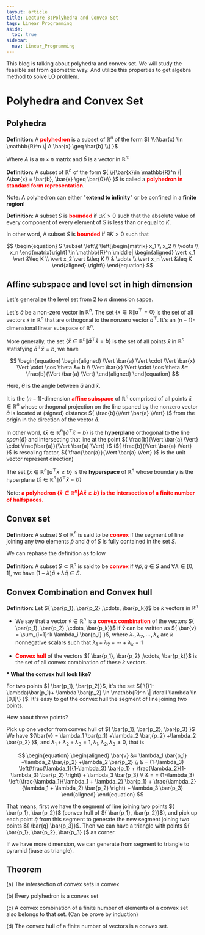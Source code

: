 ```yaml
---
layout: article
title: Lecture 8:Polyhedra and Convex Set
tags: Linear_Programming
aside:
  toc: true
sidebar:
  nav: Linear_Programming
---
```


This blog is talking about polyhedra and convex set. We will study the feasible set from geometric way. And utilize this properties to get algebra method to solve LO problem.
<!--more--> 

# Polyhedra and Convex Set

## Polyhedra

<b>Definition</b>: A <b><font color=red>polyhedron</font></b> is a subset of ${ \mathbb{R}^n }$ of the form ${ \\{\bar{x} \in \mathbb{R}^n \| A \bar{x} \geq \bar{b} \\} }$

Where ${ A }$ is a ${ m \times n }$ matrix and ${ \bar{b} }$ is a vector in ${ \mathbb{R}^m }$

<b>Definition</b>: A subset of ${ \mathbb{R}^n }$ of the form ${ \\{\bar{x}\in \mathbb{R}^n \| A\bar{x} = \bar{b}, \bar{x} \geq \bar{0}\\} }$ is called a <b><font color=red>polyhedron in standard form representation</font></b>. 

Note: A polyhedron can either "<b>extend to infinity</b>" or be confined in a <b>finite region</b>! 

<b>Definition</b>: A subset ${ S }$ is  <b><font color=red>bounded</font></b> if ${ \exists K >0 }$ such that the absolute value of every component of every element of ${ S }$ is less than or equal to ${ K }$. 

In other word, A subset ${ S }$ is <b><font color=red>bounded</font></b> if ${ \exists K >0 }$ such that

<center>$$
\begin{equation}
S \subset \left\{ 
\left[\begin{matrix}
x_1 \\ x_2 \\ \vdots  \\ x_n
\end{matrix}\right] \in \mathbb{R}^n \middle|
\begin{aligned}
\vert x_1 \vert &\leq K \\
\vert x_2 \vert &\leq K \\
& \vdots \\
\vert x_n \vert &\leq K
\end{aligned}
\right\}
\end{equation}
$$</center>

## Affine subspace and level set in high dimension

Let's generalize the level set from ${ 2 }$ to ${ n }$ dimension sapce. 

Let's ${ \bar{a} }$ be a non-zero vector in ${ \mathbb{R}^n }$. The set ${ \{\bar{x}\in \mathbb{R} \| \bar{a}^\top  =0 \} }$ is the set of all vectors ${ \bar{x} }$ in ${ \mathbb{R}^n }$ that are orthogonal to the nonzero vector ${  \bar{a}^\top }$. It's an ${ (n-1) }$-dimensional linear subspace of ${ \mathbb{R}^n }$.

More generally, the set ${ \{\bar{x}\in \mathbb{R}^n \| \bar{a}^\top \bar{x} = b\} }$ is the set of all points ${ \bar{x} }$ in ${  \mathbb{R}^n}$ statisfying ${ \bar{a}^\top \bar{x} = b }$, we have 

<center>$$
\begin{equation}
\begin{aligned}
\Vert \bar{a} \Vert \cdot \Vert \bar{x} \Vert \cdot \cos \theta &= b \\
\Vert \bar{x} \Vert \cdot \cos \theta &= \frac{b}{\Vert \bar{a} \Vert}
\end{aligned}
\end{equation}
$$</center>

Here, ${ \theta }$ is the angle between ${ \bar{a}}$ and ${ \bar{x} }$.

It is the ${ (n-1) }$-dimension <b><font color=red>affine subspace</font></b> of ${ \mathbb{R}^n }$ comprised of all points ${ \bar{x} \in \mathbb{R}^n }$ whose orthogonal projection on the line spaned by the nonzero vector ${ \bar{a} }$ is located at (signed) distance ${ \frac{b}{\Vert \bar{a} \Vert} }$ from the origin in the direction of the vector ${ \bar{a} }$.

In other word, ${ \{\bar{x}\in \mathbb{R}^n \| \bar{a}^\top \bar{x} = b\} }$ is the <b>hyperplane</b> orthogonal to the line ${ span\{\bar{a}\} }$ and intersecting that line at the point ${ \frac{b}{\Vert \bar{a} \Vert} \cdot \frac{\bar{a}}{\Vert \bar{a} \Vert} }$ (${ \frac{b}{\Vert \bar{a} \Vert} }$ is rescaling factor, ${ \frac{\bar{a}}{\Vert \bar{a} \Vert} }$ is the unit vector represent direction)

The set ${ \{\bar{x}\in \mathbb{R}^n \| \bar{a}^\top \bar{x} \geq b\} }$ is the <b>hyperspace</b> of ${ \mathbb{R}^n }$ whose boundary is the hyperplane ${ \{\bar{x} \in \mathbb{R}^n \| \bar{a}^\top \bar{x} = b\} }$

Note: <b><font color=red>a polyhedron ${ \{\bar{x}\in \mathbb{R}^n | A \bar{x} \geq b\} }$ is the intersection of a finite number of halfspaces. </font></b>

## Convex set

<b>Definition</b>: A subset ${ S }$ of ${ \mathbb{R}^n }$ is said to be <b><font color=red>convex</font></b> if the segment of line joining any two elements ${ \bar{p} }$ and ${\bar{q}  }$ of ${ S }$ is fully contained in the set ${ S }$.

We can rephase the definition as follow

<b>Definition</b>: A subset ${ S \subset \mathbb{R}^n }$ is said to be <b><font color=red>convex</font></b> if ${ \forall \bar{p},\bar{q} \in S }$ and ${ \forall \lambda \in [0,1] }$, we have ${ (1-\lambda)\bar{p} + \lambda \bar{q} \in S}$.

## Convex Combination and Convex hull

<b>Definition</b>: Let ${ \bar{p_1}, \bar{p_2} ,\cdots, \bar{p_k}}$ be ${ k }$ vectors in ${ \mathbb{R}^n }$

* We say that a vector ${ \bar{v} \in \mathbb{R}^n }$ is a <b><font color=red>convex combination</font></b> of the vectors ${ \bar{p_1}, \bar{p_2} ,\cdots, \bar{p_k}}$ if ${ \bar{v} }$ can be written as ${ \bar{v} = \sum_{i=1}^k \lambda_i \bar{p_i} }$, where ${ \lambda_1,\lambda_2, \cdots, \lambda_k  }$ are ${ k }$ nonnegative scalars such that ${ \lambda_1 + \lambda_2 +  \cdots+ \lambda_k =1 }$

* <b><font color=red>Convex hull</font></b> of the vectors ${ \bar{p_1}, \bar{p_2} ,\cdots, \bar{p_k}}$ is the set of all convex combination of these ${ k}$ vectors. 

<b>* What the convex hull look like?</b>

For two points ${ \bar{p_1}, \bar{p_2}}$, it's the set ${ \{(1-\lambda)\bar{p_1}+ \lambda \bar{p_2} \in \mathbb{R}^n \| \forall \lambda \in [0,1]\} }$. It's easy to get the convex hull the segment of line joining two points.

How about three points?

Pick up one vector from convex hull of ${ \bar{p_1}, \bar{p_2}, \bar{p_3} }$ We have ${\bar{v} = \lambda_1 \bar{p_1} +\lambda_2 \bar,{p_2} +\lambda_2 \bar{p_2} }$, and ${ \lambda_1 + \lambda_2 + \lambda_3 =1 ,  \lambda_1,\lambda_2, \lambda_3 \geq 0}$, that is 

<center>$$
\begin{equation}
\begin{aligned}
\bar{v} &= \lambda_1 \bar{p_1} +\lambda_2 \bar,{p_2} +\lambda_2 \bar{p_2} \\
& = (1-\lambda_3) \left(\frac{\lambda_1}{1-\lambda_3} \bar{p_1} + \frac{\lambda_2}{1-\lambda_3} \bar{p_2} \right) + \lambda_3 \bar{p_3} \\
& = = (1-\lambda_3) \left(\frac{\lambda_1}{\lambda_1 + \lambda_2} \bar{p_1} + \frac{\lambda_2}{\lambda_1 + \lambda_2} \bar{p_2} \right) + \lambda_3 \bar{p_3}
\end{aligned}
\end{equation}
$$</center>

That means, first we have the segment of line joining two points ${ \bar{p_1}, \bar{p_2}}$ (convex hull of ${ \bar{p_1}, \bar{p_2}}$), and pick up each point ${ \bar{q} }$ from this segment to generate the new segment joining two points ${  \bar{q}  \bar{p_3}}$. Then we can have a triangle with points ${ \bar{p_1}, \bar{p_2}, \bar{p_3} }$ as corner.

If we have more dimension, we can generate from segment to triangle to pyramid (base as triangle).

## Theorem

(a) The intersection of convex sets is convex

(b) Every polyhedron is a convex set

(c) A convex combination of a finite number of elements of a convex set also belongs to that set. (Can be prove by induction)

(d) The convex hull of a finite number of vectors is a convex set.


